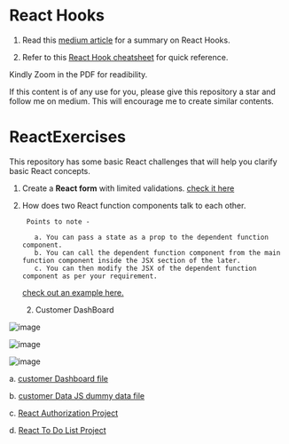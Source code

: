 # React Hooks
1. Read this [medium article](https://medium.com/@ankhi./react-hooks-with-a-cheatsheet-c3f0d347ecf1) for a summary on React Hooks.

2. Refer to this [React Hook cheatsheet](https://github.com/Ankhi12/ReactExercises/blob/main/ReactHookCheatSheet.pdf) for quick reference. 

Kindly Zoom in the PDF for readibility.

If this content is of any use for you, please give this repository a star and follow me on medium.
This will encourage me to create similar contents.

# ReactExercises
This repository has some basic React challenges that will help you clarify basic React concepts.


1. Create a **React form** with limited validations.
[check it here](https://github.com/Ankhi12/ReactExercises/blob/main/simpleForm.html)

2. How does two React function components talk to each other.

        Points to note -
        
          a. You can pass a state as a prop to the dependent function component.
          b. You can call the dependent function component from the main function component inside the JSX section of the later.
          c. You can then modify the JSX of the dependent function component as per your requirement.


    [check out an example here.](https://github.com/Ankhi12/ReactExercises/blob/main/multipleFuncCompoments.html)
    
    2. Customer DashBoard
    
  ![image](https://user-images.githubusercontent.com/124775002/226119420-b1d21068-b7ea-417d-ad78-076f35fb79d4.png)
  
  
![image](https://user-images.githubusercontent.com/124775002/226119456-bc88e39b-2c87-4ef1-a98a-05fdd70e6475.png)


![image](https://user-images.githubusercontent.com/124775002/226119562-e908aab1-efdf-400e-b8ab-1d66dc92866b.png)


a. [customer Dashboard file](https://github.com/Ankhi12/ReactExercises/blob/main/customerDashboard.html)

b. [customer Data JS dummy data file](https://github.com/Ankhi12/ReactExercises/blob/main/customer-data.js)

c. [React Authorization Project](https://github.com/Ankhi12/ReactExercises/tree/main/React-Authorization-without-Redux-Skeleton)

d. [React To Do List Project](https://github.com/Ankhi12/ReactExercises/tree/main/To%20Do%20List)
